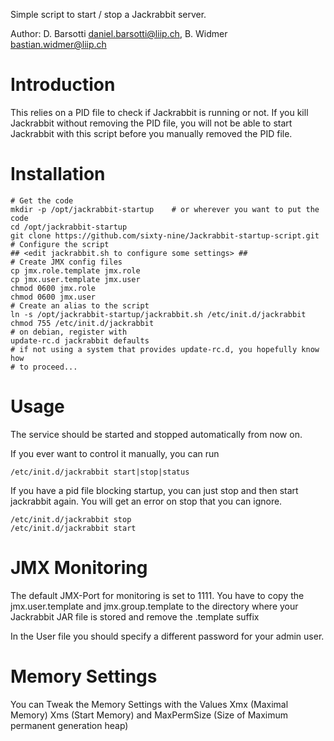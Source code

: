 Simple script to start / stop a Jackrabbit server.

Author: D. Barsotti <daniel.barsotti@liip.ch>, B. Widmer <bastian.widmer@liip.ch>

Introduction
============
This relies on a PID file to check if Jackrabbit is running or not.
If you kill Jackrabbit without removing the PID file, you will not be
able to start Jackrabbit with this script before you manually removed
the PID file.

Installation
============

    # Get the code
    mkdir -p /opt/jackrabbit-startup    # or wherever you want to put the code
    cd /opt/jackrabbit-startup
    git clone https://github.com/sixty-nine/Jackrabbit-startup-script.git
    # Configure the script
    ## <edit jackrabbit.sh to configure some settings> ##
    # Create JMX config files
    cp jmx.role.template jmx.role
    cp jmx.user.template jmx.user
    chmod 0600 jmx.role
    chmod 0600 jmx.user
    # Create an alias to the script
    ln -s /opt/jackrabbit-startup/jackrabbit.sh /etc/init.d/jackrabbit
    chmod 755 /etc/init.d/jackrabbit
    # on debian, register with
    update-rc.d jackrabbit defaults
    # if not using a system that provides update-rc.d, you hopefully know how
    # to proceed...

Usage
=====

The service should be started and stopped automatically from now on. 

If you ever want to control it manually, you can run

    /etc/init.d/jackrabbit start|stop|status

If you have a pid file blocking startup, you can just stop and then start
jackrabbit again. You will get an error on stop that you can ignore.

    /etc/init.d/jackrabbit stop
    /etc/init.d/jackrabbit start


JMX Monitoring
==============
The default JMX-Port for monitoring is set to 1111.
You have to copy the jmx.user.template and jmx.group.template to the directory where your
Jackrabbit JAR file is stored and remove the .template suffix

In the User file you should specify a different password for your admin user.

Memory Settings
===============
You can Tweak the Memory Settings with the Values Xmx (Maximal Memory) Xms (Start Memory)
and MaxPermSize (Size of Maximum permanent generation heap)


